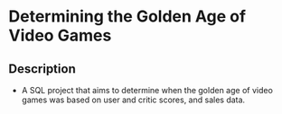 # Determining the Golden Age of Video Games

Description
------------
* A SQL project that aims to determine when the golden age of video games was based on user and critic scores, and sales data. 
